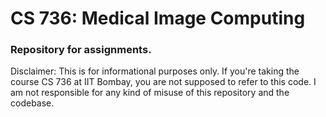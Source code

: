 # CS 736: Medical Image Computing
### Repository for assignments.

Disclaimer:
This is for informational purposes only. If you're taking the course CS 736 at IIT Bombay, you are not supposed to refer to this code. I am not responsible for any kind of misuse of this repository and the codebase. 

